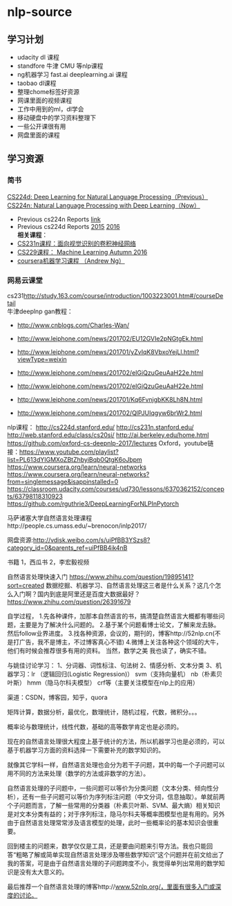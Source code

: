 # nlp-source
## 学习计划
* udacity dl 课程   
* standfore 牛津 CMU 等nlp课程  
* ng机器学习 fast.ai deeplearning.ai 课程  
* taobao dl课程  
* 整理chome标签好资源  
* 网课里面的视频课程  
* 工作中用到的ml，dl学会  
* 移动硬盘中的学习资料整理下  
* 一些公开课很有用  
* 网盘里面的课程  
## 学习资源
### 简书
[CS224d: Deep Learning for Natural Language Processing（Previous）](http://cs224d.stanford.edu/)  
[CS224n: Natural Language Processing with Deep Learning（Now）](http://web.stanford.edu/class/cs224n/)   
- Previous cs224n Reports [link](http://nlp.stanford.edu/courses/cs224n/)
- Previous cs224d Reports [2015](http://cs224d.stanford.edu/reports_2015.html) [2016](http://cs224d.stanford.edu/reports_2016.html)   
**相关课程**：
- [CS231n课程：面向视觉识别的卷积神经网络](http://www.jianshu.com/p/182baeb82c71)    
- [CS229课程： Machine Learning Autumn 2016](http://www.jianshu.com/p/0a6ef31ff77a)    
- [coursera机器学习课程 （Andrew Ng）](http://www.jianshu.com/p/c68d0df13e0b)    
### 网易云课堂
cs231<http://study.163.com/course/introduction/1003223001.htm#/courseDetail>   
牛津deeplnp
gan教程：
- http://www.cnblogs.com/Charles-Wan/
- http://www.leiphone.com/news/201702/EU12GVIe2pNGtgEk.html
- http://www.leiphone.com/news/201701/yZvIqK8VbxoYejLl.html?viewType=weixin

- http://www.leiphone.com/news/201702/eIGiQzuGeuAaH22e.html
- http://www.leiphone.com/news/201702/eIGiQzuGeuAaH22e.html
- http://www.leiphone.com/news/201701/Kq6FvnjgbKK8Lh8N.html
- http://www.leiphone.com/news/201702/QlPJUIqgyw6brWr2.html


nlp课程：
http://cs224d.stanford.edu/
http://cs231n.stanford.edu/
http://web.stanford.edu/class/cs20si/
http://ai.berkeley.edu/home.html
https://github.com/oxford-cs-deepnlp-2017/lectures
Oxford，youtube链接：https://www.youtube.com/playlist?list=PL613dYIGMXoZBtZhbyiBqb0QtgK6oJbpm
 https://www.coursera.org/learn/neural-networks
https://www.coursera.org/learn/neural-networks?from=singlemessage&isappinstalled=0
https://classroom.udacity.com/courses/ud730/lessons/6370362152/concepts/63798118310923
https://github.com/rguthrie3/DeepLearningForNLPInPytorch

马萨诸塞大学自然语言处理课程http://people.cs.umass.edu/~brenocon/inlp2017/

网盘资源:http://vdisk.weibo.com/s/uiPfBB3YSzs8?category_id=0&parents_ref=uiPfBB4ik4nB

书籍
1，西瓜书
2，李宏毅视频


自然语言处理快速入门
https://www.zhihu.com/question/19895141?sort=created
数据挖掘、机器学习、自然语言处理这三者是什么关系？这几个怎么入门啊？国内到底是阿里还是百度大数据最好？
https://www.zhihu.com/question/26391679

自学过程，
1.先各种课件，加那本自然语言的书，搞清楚自然语言大概都有哪些问题，主要是为了解决什么问题的。
2.基于某个问题看博士论文，了解来龙去脉。然后follow业界进度。
3.找各种资源，会议的，期刊的，博客http://52nlp.cn(不是打广告，我不是博主，不过博客真心不错)
4.微博上关注各种这个领域的大牛，他们有时候会推荐很多有用的资料。
当然，数学之美 我也读了，确实不错。

与姚佳讨论学习：
1、分词器、词性标注、句法树
2、情感分析、文本分类
3、机器学习：lr （逻辑回归(Logistic Regression)）  svm（支持向量机） nb（朴素贝叶斯） hmm（隐马尔科夫模型） crf等（主要关注模型在nlp上的应用）

渠道：CSDN，博客园，知乎，quora


矩阵计算，数据分析，最优化，数理统计，随机过程，代数，微积分。。。

概率论与数理统计，线性代数，基础的高等数学肯定也是必须的。

现在的自然语言处理很大程度上基于统计的方法，所以机器学习也是必须的，可以基于机器学习方面的资料选择一下需要补充的数学知识的。

就像其它学科一样，自然语言处理也会分为若干子问题，其中的每一个子问题可以用不同的方法来处理（数学的方法或非数学的方法）。

自然语言处理的子问题中，一些问题可以等价为分类问题（文本分类、倾向性分析），还有一些子问题可以等价为序列标注问题（中文分词，信息抽取）。单就前两个子问题而言，了解一些常用的分类器（朴素贝叶斯、SVM、最大熵）相关知识是对文本分类有益的；对于序列标注，隐马尔科夫等概率图模型也是有用的。另外由于自然语言处理常常涉及语言模型的处理，此时一些概率论的基本知识会很重要。

回到楼主的问题来，数学仅仅是工具，还是要由问题来引导方法。我也只能回答“粗略了解或简单实现自然语言处理涉及哪些数学知识”这个问题并在前文给出了我的答案，可是由于自然语言处理的子问题跨度不小，我觉得单列出常用的数学知识是没有太大意义的。

最后推荐一个自然语言处理的博客http://www.52nlp.org/，里面有很多入门或深度的讨论。
